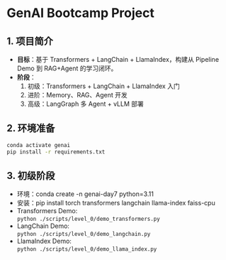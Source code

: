 # GenAI Bootcamp Project

## 1. 项目简介
- **目标**：基于 Transformers + LangChain + LlamaIndex，构建从 Pipeline Demo 到 RAG+Agent 的学习闭环。
- **阶段**：
  1. 初级：Transformers + LangChain + LlamaIndex 入门 
  2. 进阶：Memory、RAG、Agent 开发  
  3. 高级：LangGraph 多 Agent + vLLM 部署

## 2. 环境准备
```bash
conda activate genai
pip install -r requirements.txt
```

## 3. 初级阶段 
- 环境：conda create -n genai-day7 python=3.11
- 安装：pip install torch transformers langchain llama-index faiss-cpu
- Transformers Demo: <br> `python ./scripts/level_0/demo_transformers.py`
- LangChain Demo:   <br> `python ./scripts/level_0/demo_langchain.py`
- LlamaIndex Demo:  <br> `python ./scripts/level_0/demo_llama_index.py`
